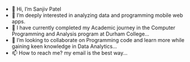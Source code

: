 - 👋 Hi, I’m Sanjiv Patel
- 👀 I’m deeply interested in analyzing data and programming mobile web apps.
- 🌱 I have currently completed my Academic journey in the Computer Programming and Analysis program at Durham College...
- 💞️ I’m looking to collaborate on Programming code and learn more while gaining keen knowledge in Data Analytics...
- 📫 How to reach me? my email is the best way...

<!---
sanjivpatel532/sanjivpatel532 is a ✨ special ✨ repository because its `README.md` (this file) appears on your GitHub profile.
You can click the Preview link to take a look at your changes.
--->
